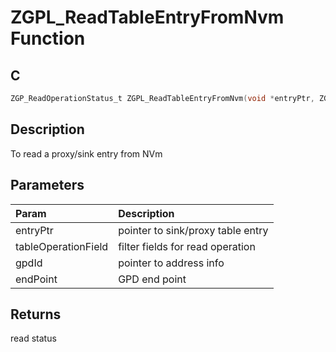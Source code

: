 # ZGPL_ReadTableEntryFromNvm Function

## C

```c
ZGP_ReadOperationStatus_t ZGPL_ReadTableEntryFromNvm(void *entryPtr, ZGP_TableOperationField_t  tableOperationField , ZGP_GpdId_t *gpdId, uint8_t endPoint);
```

## Description

 To read a proxy/sink entry from NVm

## Parameters

| Param | Description |
|:----- |:----------- |
| entryPtr | pointer to sink/proxy table entry |
| tableOperationField | filter fields for read operation |
| gpdId | pointer to address info |
| endPoint | GPD end point  

## Returns

   read status 


